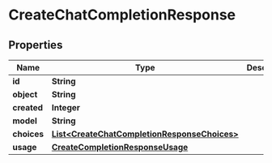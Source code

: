 # CreateChatCompletionResponse

## Properties
Name | Type | Description | Notes
------------ | ------------- | ------------- | -------------
**id** | **String** |  | 
**object** | **String** |  | 
**created** | **Integer** |  | 
**model** | **String** |  | 
**choices** | [**List&lt;CreateChatCompletionResponseChoices&gt;**](CreateChatCompletionResponseChoices.md) |  | 
**usage** | [**CreateCompletionResponseUsage**](CreateCompletionResponseUsage.md) |  |  [optional]
